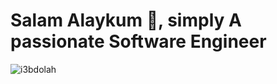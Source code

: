 <h1>Salam Alaykum 👋, simply A passionate Software Engineer</h1>

<p align="left"> <img src="https://komarev.com/ghpvc/?username=i3bdolah&label=Profile%20views&color=0e75b6&style=flat" alt="i3bdolah" /> </p>
